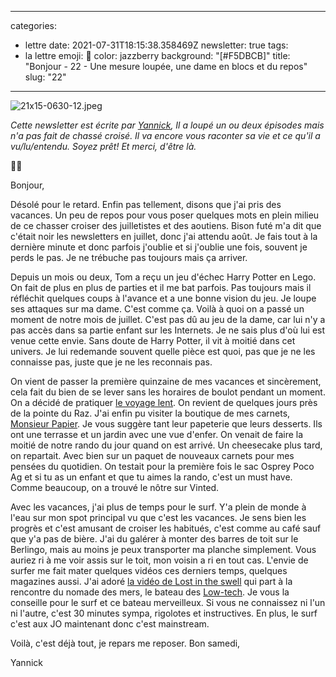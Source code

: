 
---
categories:
- lettre
date: 2021-07-31T18:15:38.358469Z
newsletter: true
tags:
- la lettre
emoji: 💌
color: jazzberry
background: "[#F5DBCB]"
title: "Bonjour - 22 - Une mesure loupée, une dame en blocs et du repos"
slug: "22"
---
![21x15-0630-12.jpeg](https://buttondown.s3.amazonaws.com/images/80138862-f3dd-4a2d-a325-f41d04556eb3.jpeg)

_Cette newsletter est écrite par [Yannick](https://yannickschutz.com/now), Il a loupé un ou deux épisodes mais n'a pas fait de chassé croisé. Il va encore vous raconter sa vie et ce qu'il a vu/lu/entendu. Soyez prêt! Et merci, d'être là._

👋🏻

Bonjour,

Désolé pour le retard. Enfin pas tellement, disons que j'ai pris des vacances. Un peu de repos pour vous poser quelques mots en plein milieu de ce chasser croiser des juilletistes et des aoutiens. Bison futé m'a dit que c'était noir les newsletters en juillet, donc j'ai attendu août. Je fais tout à la dernière minute et donc parfois j'oublie et si j'oublie une fois, souvent je perds le pas. Je ne trébuche pas toujours mais ça arriver.

Depuis un mois ou deux, Tom a reçu un jeu d'échec Harry Potter en Lego. On fait de plus en plus de parties et il me bat parfois. Pas toujours mais il réfléchit quelques coups à l'avance et a une bonne vision du jeu. Je loupe ses attaques sur ma dame. C'est comme ça. Voilà à quoi on a passé un moment de notre mois de juillet. C'est pas dû au jeu de la dame, car lui n'y a pas accès dans sa partie enfant sur les Internets. Je ne sais plus d'où lui est venue cette envie. Sans doute de Harry Potter, il vit à moitié dans cet univers. Je lui redemande souvent quelle pièce est quoi, pas que je ne les connaisse pas, juste que je ne les reconnais pas.

On vient de passer la première quinzaine de mes vacances et sincèrement, cela fait du bien de se lever sans les horaires de boulot pendant un moment. On a décidé de pratiquer [le voyage lent](https://beside.media/fr/ailleurs/pratiquer-le-voyage-lent/). On revient de quelques jours près de la pointe du Raz. J'ai enfin pu visiter la boutique de mes carnets, [Monsieur Papier](https://www.monsieurpapier.fr/). Je vous suggère tant leur papeterie que leurs desserts. Ils ont une terrasse et un jardin avec une vue d'enfer. On venait de faire la moitié de notre rando du jour quand on est arrivé. Un cheesecake plus tard, on repartait. Avec bien sur un paquet de nouveaux carnets pour mes pensées du quotidien. On testait pour la première fois le sac Osprey Poco Ag et si tu as un enfant et que tu aimes la rando, c'est un must have. Comme beaucoup, on a trouvé le nôtre sur Vinted.

Avec les vacances, j'ai plus de temps pour le surf. Y'a plein de monde à l'eau sur mon spot principal vu que c'est les vacances. Je sens bien les progrès et c'est amusant de croiser les habitués, c'est comme au café sauf que y'a pas de bière. J'ai du galérer à monter des barres de toit sur le Berlingo, mais au moins je peux transporter ma planche simplement. Vous auriez ri à me voir assis sur le toit, mon voisin a ri en tout cas. L'envie de surfer me fait mater quelques vidéos ces derniers temps, quelques magazines aussi. J'ai adoré [la vidéo de Lost in the swell](https://www.youtube.com/watch?v=8AythkboAeQ) qui part à la rencontre du nomade des mers, le bateau des [Low-tech](https://lowtechlab.org). Je vous la conseille pour le surf et ce bateau merveilleux. Si vous ne connaissez ni l'un ni l'autre, c'est 30 minutes sympa, rigolotes et instructives. En plus, le surf c'est aux JO maintenant donc c'est mainstream.

Voilà, c'est déjà tout, je repars me reposer.
Bon samedi,

Yannick
